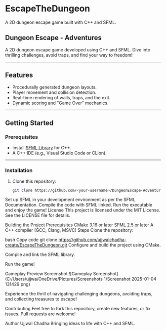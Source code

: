 # EscapeTheDungeon

A 2D dungeon escape game built with C++ and SFML.

## Dungeon Escape - Adventures

A 2D dungeon escape game developed using C++ and SFML. Dive into thrilling challenges, avoid traps, and find your way to freedom!

---

## Features

- Procedurally generated dungeon layouts.
- Player movement and collision detection.
- Real-time rendering of walls, traps, and the exit.
- Dynamic scoring and "Game Over" mechanics.

---

## Getting Started

### Prerequisites
- Install [SFML Library](https://www.sfml-dev.org/download.php) for C++.
- A C++ IDE (e.g., Visual Studio Code or CLion).

---

### Installation

1. Clone this repository:

   ```bash
   git clone https://github.com/<your-username>/DungeonEscape-Adventures.git
Set up SFML in your development environment as per the SFML Documentation.
Compile the code with SFML linked.
Run the executable and enjoy the game!
License
This project is licensed under the MIT License. See the LICENSE file for details.

Building the Project
Prerequisites
CMake 3.16 or later
SFML 2.5 or later
A C++ compiler (GCC, Clang, MSVC)
Steps
Clone the repository:

bash
Copy code
git clone https://github.com/ujjwalchadha-create/EscapeTheDungeon.git
Configure and build the project using CMake.

Compile and link the SFML library.

Run the game!

Gameplay Preview
Screenshot
![Gameplay Screenshot](C:/Users/ujjwa/OneDrive/Pictures/Screenshots 1/Screenshot 2025-01-04 131429.png)

Experience the thrill of navigating challenging dungeons, avoiding traps, and collecting treasures to escape!

Contributing
Feel free to fork this repository, create new features, or fix issues. Pull requests are welcome!

Author
Ujjwal Chadha
Bringing ideas to life with C++ and SFML.
